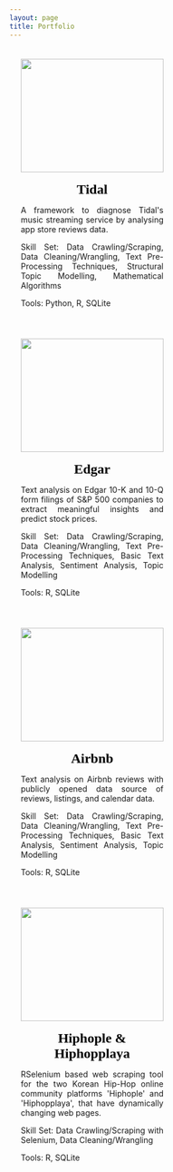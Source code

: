 ```yaml
---
layout: page
title: Portfolio
---
```


<style> 
 .centered {
  text-align: center;
  font-weight: bold;
  color: black;
 }
 
  .column {
  position: relative;
  float: left;
  width: 50%;
  padding: 20px;
  text-align: center;
  }

  /* Clear floats after image containers */
  .row::after {
    content: "";
    clear: both;
    display: table;
  }
  
  .texts {
  text-align: justify;
  }
 
</style>

<div class="row">
  <div class="column">
    <a href="https://github.com/sakjung/dissertation">
      <img src="https://www.logo.wine/a/logo/Tidal_(service)/Tidal_(service)-Logo.wine.svg" style="width:100%;height:200px;">
    </a><br><br>
    <font class="centered" face='BMHANNAAir' size="+2">Tidal</font>
    <p class="texts">A framework to diagnose Tidal's music streaming service by analysing app store reviews data.</p>
    <p class="texts">Skill Set: Data Crawling/Scraping, Data Cleaning/Wrangling, Text Pre-Processing Techniques, Structural Topic Modelling, Mathematical Algorithms</p>
    <p class="texts">Tools: Python, R, SQLite</p>    
  </div>
  <div class="column">
    <a href="https://github.com/sakjung/edgar">
      <img src="https://offistraedgarfiling.com/wp-content/uploads/2020/01/Form-10-K.jpg" style="width:100%;height:200px;">
    </a><br><br>
    <font class="centered" face='BMHANNAAir' size="+2">Edgar</font>
    <p class="texts">Text analysis on Edgar 10-K and 10-Q form filings of S&P 500 companies to extract meaningful insights and predict stock prices.</p>
    <p class="texts">Skill Set: Data Crawling/Scraping, Data Cleaning/Wrangling, Text Pre-Processing Techniques, Basic Text Analysis, Sentiment Analysis, Topic Modelling</p> 
    <p class="texts">Tools: R, SQLite</p>
  </div>
</div>

<div class="row">
  <div class="column">
    <a href="https://github.com/sakjung/airbnb">
      <img src="https://assets.entrepreneur.com/content/3x2/2000/1405612741-airbnb-why-new-logo.jpg" style="width:100%;height:200px;">
    </a><br><br>
    <font class="centered" face='BMHANNAAir' size="+2">Airbnb</font>
    <p class="texts">Text analysis on Airbnb reviews with publicly opened data source of reviews, listings, and calendar data.</p>
    <p class="texts">Skill Set: Data Crawling/Scraping, Data Cleaning/Wrangling, Text Pre-Processing Techniques, Basic Text Analysis, Sentiment Analysis, Topic Modelling</p>
    <p class="texts">Tools: R, SQLite</p>
  </div>
  <div class="column">
    <a href="https://github.com/sakjung/hhl_hhp">
      <img src="https://rascalsbrewing.com/wp-content/uploads/2019/07/hiphop-aw.jpg" style="width:100%;height:200px;">
    </a><br><br>
    <font class="centered" face='BMHANNAAir' size="+2">Hiphople & Hiphopplaya</font>
    <p class="texts">RSelenium based web scraping tool for the two Korean Hip-Hop online community platforms 'Hiphople' and 'Hiphopplaya', that have dynamically changing web pages.</p>
    <p class="texts">Skill Set: Data Crawling/Scraping with Selenium, Data Cleaning/Wrangling</p>
    <p class="texts">Tools: R, SQLite</p>
  </div>
</div>


<!--
# Projects
-->

<!--
### - [Edgar](https://sakjung.github.io/edgar/)
-->

<!--
{: .box-note}
**Description:** 
<br />- Web scraping on edgar filings (10-Q and 10-K forms) for text analysis using R
<br />- Experimented various approaches to utilise textual data
<br />- Main Skills: Web Scraping, SQL, Parallel (batch) processing, General text analysis, Sentiment analaysis, Topic Modelling
<br />- [repository](https://github.com/sakjung/edgar.git)
-->
<!--
### - [Airbnb](https://sakjung.github.io/airbnb/)
-->
<!--
{: .box-note}
**Description:** 
<br />- Web scraping on Airbnb data for text analysis using R
<br />- Provided various approaches to analyse textual data using listings, calendar and reviews files
<br />- Main Skills: Web Scraping, SQL, Parallel (batch) processing, General text analysis, Sentiment analaysis, Topic Modelling
<br />- [repository](https://github.com/sakjung/airbnb.git)
-->
<!--
### - [Hiphople & Hiphopplaya](https://github.com/sakjung/hhl_hhp)
-->
<!--
{: .box-note}
**Description:** 
<br />- Introduced web scraping tool on two Korean Hip hop community websites, Hiphople and Hiphopplaya, using R
<br />- Prepared for further analysis (NLP) on Korean Hip hop fans' interests
<br />- Main Skills: Web Scraping, Data Wrangling
-->
<!--
### - [Driect Marketing for Bank's Long Term Desposit](https://sakjung.github.io/bank/)
-->
<!--
{: .box-note}
**Description:** 
<br />- Formulated and evaluated machine learning models to predict customer response
<br />- Presented suitable marketing strategies for direct marketing of bank's long-term deposit
<br />- Main Skills: Machine Learning (Decision Tree, SVM, Random Forest, Naive Bayes)
<br />- [repository](https://github.com/sakjung/bank.git)
-->

<!--
### - [Effect of Payday Loan](https://sakjung.github.io/payday-loan/)
-->
<!--
{: .box-note}
**Description:**
<br />- Implemented statistical analysis on data about customers' payday loan
<br />- Various visulaizations on the dataset to support statistical insights
<br />- Main Skills: Statistical Analysis, Visualization
<br />- [repository](https://github.com/sakjung/payday-loan.git)
-->
<!--
### - [Food Hygiene Rating in the UK](https://sakjung.github.io/food-hygiene-rating)
-->
<!--
{: .box-note}
**Description:**
<br />- Scraped data from [Food Standards Agency](https://data.food.gov.uk/catalog/datasets/38dd8d6a-5ab1-4f50-b753-ab33288e3200)
<br />- Processed and modified crawled data for further analysis
<br />- Main Skills: Web Scraping, Data Wrangling
<br />- [repository](https://github.com/sakjung/food-hygiene-rating.git)
-->
<!--
### - [Extended Energy Balance of OECD Countries](https://sakjung.github.io/extended-energy-balance-oecd/)
-->
<!--
{: .box-note}
**Description:**
<br />- Imported and wrangled **unbalanced panel data** about extended energy balance of various OECD countries
<br />- Main Skills: Data Wrangling
<br />- [repository](https://github.com/sakjung/extended-energy-balance-oecd.git)
-->
<!--
# DataCamp
-->
<!--
[<img src="https://course_report_production.s3.amazonaws.com/rich/rich_files/rich_files/874/s200/datacamp-logo.png">](https://www.datacamp.com/profile/ssangyu123)
-->
<!--
##### There are more coming... -->


